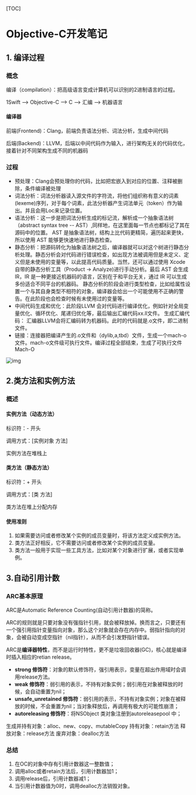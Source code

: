 [TOC]

# Objective-C开发笔记

## 1. 编译过程

### 概念

编译（compilation）：把高级语言变成计算机可以识别的2进制语言的过程。

1Swift --> Objective-C --> C --> 汇编 --> 机器语言

#### 编译器

前端(Frontend)：Clang，前端负责语法分析、词法分析，生成中间代码

后端(Backend)：LLVM，后端以中间代码作为输入，进行架构无关的代码优化，接着针对不同架构生成不同的机器码

### 过程

- 预处理：Clang会预处理你的代码，比如把宏嵌入到对应的位置、注释被删除，条件编译被处理
- 词法分析：词法分析器读入源文件的字符流，将他们组织称有意义的词素(lexeme)序列，对于每个词素，此法分析器产生词法单元（token）作为输出。并且会用Loc来记录位置。
- 语法分析：这一步是把词法分析生成的标记流，解析成一个抽象语法树（abstract syntax tree -- AST）,同样地，在这里面每一节点也都标记了其在源码中的位置。
  AST 是抽象语法树，结构上比代码更精简，遍历起来更快，所以使用 AST 能够更快速地进行静态检查。
- 静态分析：把源码转化为抽象语法树之后，编译器就可以对这个树进行静态分析处理。静态分析会对代码进行错误检查，如出现方法被调用但是未定义、定义但是未使用的变量等，以此提高代码质量。当然，还可以通过使用 Xcode 自带的静态分析工具（Product -> Analyze)进行手动分析。最后 AST 会生成 IR，IR 是一种更接近机器码的语言，区别在于和平台无关，通过 IR 可以生成多份适合不同平台的机器码。
  静态分析的阶段会进行类型检查，比如给属性设置一个与其自身类型不相符的对象，编译器会给出一个可能使用不正确的警告。在此阶段也会检查时候有未使用过的变量等。
- 中间代码生成和优化：此阶段LLVM 会对代码进行编译优化，例如针对全局变量优化、循环优化、尾递归优化等，最后输出汇编代码xx.ll文件。
  生成汇编代码： 汇编器LLVM会将汇编码转为机器码。此时的代码就是.o文件，即二进制文件。
- 链接：连接器把编译产生的.o文件和（dylib,a,tbd）文件，生成一个mach-o文件。mach-o文件级可执行文件。编译过程全部结束，生成了可执行文件Mach-O

![img](https:////upload-images.jianshu.io/upload_images/1798452-4897b23039d8e3e6.png?imageMogr2/auto-orient/strip|imageView2/2/w/1200)

## 2.类方法和实例方法

### 概述

#### 实例方法（动态方法）

标识符：- 开头

调用方式：[实例对象 方法]

实例方法在堆栈上

#### 类方法（静态方法）

标识符：+ 开头

调用方式：[类 方法]

类方法在堆上分配内存

#### 使用准则

1. 如果需要访问或者修改某个实例的成员变量时，将该方法定义成实例方法。
2. 类方法正好相反，它不需要访问或者修改某个实例的成员变量。
3. 类方法一般用于实现一些工具方法，比如对某个对象进行扩展，或者实现单例。

## 3.自动引用计数

### ARC基本原理

ARC是Automatic Reference Counting(自动引用计数器)的简称。

ARC的规则就是只要对象没有强指针引用，就会被释放掉。换而言之，只要还有一个强引用指针变量指向对象，那么这个对象就会存在内存中。弱指针指向的对象，会被自动变成空指针（nil指针），从而不会引发野指针错误。

ARC是**编译器特性**，而不是运行时特性，更不是垃圾回收器(GC)，核心就是编译时插入相应的retian release。

- **strong 修饰符**：对象的默认修饰符，强引用表示，变量在超出作用域时会调用release方法。
- **weak 修饰符**：弱引用的表示，不持有对象实例；弱引用在对象被释放的时候，会自动重置为nil；
- **unsafe_unretained 修饰符**：弱引用的表示，不持有对象实例；对象在被释放的时候，不会重置为nil；当对象释放后，再调用有极大的可能性崩溃；
- **autoreleasing 修饰符**：将NSObject 类对象注册到autoreleasepool 中；

生成并持有对象：alloc、new、copy、mutableCopy 
持有对象：retain方法 
释放对象：release方法 
废弃对象：dealloc方法 

### 总结

1. 在OC的对象中存有引用计数器这一整数值；
2. 调用alloc或者retain方法后，引用计数器加1；
3. 调用release后，引用计数器减1；
4. 当引用计数器值为0时，调用dealloc方法销毁对象。

